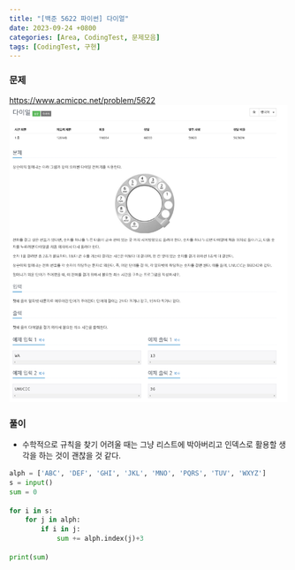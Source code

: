 ```yaml
---
title: "[백준 5622 파이썬] 다이얼"
date: 2023-09-24 +0800
categories: [Area, CodingTest, 문제모음]
tags: [CodingTest, 구현]
---
```


### 문제

<https://www.acmicpc.net/problem/5622>
![image](/assets/img/postimg/5622.png)

### 풀이

- 수학적으로 규칙을 찾기 어려울 때는 그냥 리스트에 박아버리고 인덱스로 활용할 생각을 하는 것이 괜찮을 것 같다.

```python
alph = ['ABC', 'DEF', 'GHI', 'JKL', 'MNO', 'PQRS', 'TUV', 'WXYZ']
s = input()
sum = 0

for i in s:
    for j in alph:
        if i in j:
            sum += alph.index(j)+3

print(sum)
```

